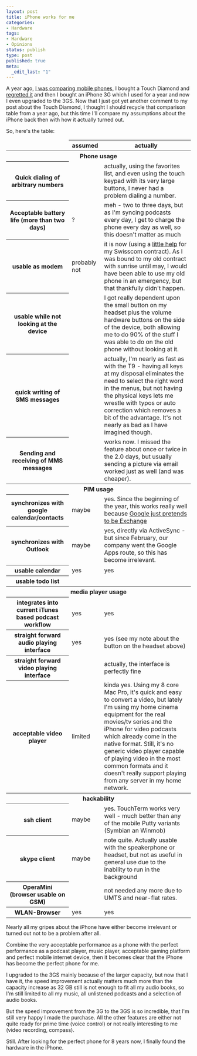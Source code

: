 ```yaml
---
layout: post
title: iPhone works for me
categories:
- Hardware
tags:
- Hardware
- Opinions
status: publish
type: post
published: true
meta:
  _edit_last: "1"
---
```

A year ago, <a href="http://www.gnegg.ch/2008/06/which-phone-for-me/">I was comparing mobile phones</a>, I bought a Touch Diamond and <a href="http://www.gnegg.ch/2008/07/what-sucks-about-the-touch-diamond/">regretted it</a> and then I bought an iPhone 3G which I used for a year and now I even upgraded to the 3GS. Now that I just got yet another comment to my post about the Touch Diamond, I thought I should recycle that comparison table from a year ago, but this time I'll compare my assumptions about the iPhone back then with how it actually turned out.

So, here's the table:
<table id="mobtable" border="0" cellspacing="0" cellpadding="0">
<thead>
<tr>
<td></td>
<th>assumed</th>
<th>actually</th>
</tr>
</thead>
<tbody>
<tr class="devider">
<th colspan="4">Phone usage</th>
</tr>
<tr>
<th>Quick dialing of arbitrary numbers</th>
<td></td>
<td>actually, using the favorites list, and even using the touch keypad with its very large buttons, I never had a problem dialing a number.</td>
</tr>
<tr>
<th>Acceptable battery life (more than two days)</th>
<td>?</td>
<td>meh - two to three days, but as I'm syncing podcasts every day, I get to charge the phone every day as well, so this doesn't matter as much</td>
</tr>
<tr>
<th>usable as modem</th>
<td>probably not</td>
<td>it is now (using a <a href="http://help.benm.at">little help</a> for my Swisscom contract). As I was bound to my old contract with sunrise until may, I would have been able to use my old phone in an emergency, but that thankfully didn't happen.</td>
</tr>
<tr>
<th>usable while not looking at the device</th>
<td></td>
<td>I got really dependent upon the small button on my headset plus the volume hardware buttons on the side of the device, both allowing me to do 90% of the stuff I was able to do on the old phone without looking at it.</td>
</tr>
<tr>
<th>quick writing of SMS messages</th>
<td></td>
<td>actually, I'm nearly as fast as with the T9 - having all keys at my disposal eliminates the need to select the right word in the menus, but not having the physical keys lets me wrestle with typos or auto correction which removes a bit of the advantage. It's not nearly as bad as I have imagined though.</td>
</tr>
<tr>
<th>Sending and receiving of MMS messages</th>
<td></td>
<td>works now. I missed the feature about once or twice in the 2.0 days, but usually sending a picture via email worked just as well (and was cheaper).</td>
</tr>
<tr class="devider">
<th colspan="4">PIM usage</th>
</tr>
<tr>
<th>synchronizes with google calendar/contacts</th>
<td>maybe</td>
<td>yes. Since the beginning of the year, this works really well because <a href="http://www.google.com/mobile/apple/sync.html">Google just pretends to be Exchange</a></td>
</tr>
<tr>
<th>synchronizes with Outlook</th>
<td>maybe</td>
<td>yes, directly via ActiveSync - but since February, our company went the Google Apps route, so this has become irrelevant.</td>
</tr>
<tr>
<th>usable calendar</th>
<td>yes</td>
<td>yes</td>
</tr>
<tr>
<th>usable todo list</th>
<td></td>
<td></td>
</tr>
<tr class="devider">
<th colspan="4">media player usage</th>
</tr>
<tr>
<th>integrates into current iTunes based podcast workflow</th>
<td>yes</td>
<td>yes</td>
</tr>
<tr>
<th>straight forward audio playing interface</th>
<td>yes</td>
<td>yes (see my note about the button on the headset above)</td>
</tr>
<tr>
<th>straight forward video playing interface</th>
<td></td>
<td>actually, the interface is perfectly fine</td>
</tr>
<tr>
<th>acceptable video player</th>
<td>limited</td>
<td>kinda yes. Using my 8 core Mac Pro, it's quick and easy to convert a video, but lately I'm using my home cinema equipment for the real movies/tv series and the iPhone for video podcasts which already come in the native format. Still, it's no generic video player capable of playing video in the most common formats and it doesn't really support playing from any server in my home network.</td>
</tr>
<tr class="devider">
<th colspan="4">hackability</th>
</tr>
<tr>
<th>ssh client</th>
<td>maybe</td>
<td>yes. TouchTerm works very well - much better than any of the mobile Putty variants (Symbian an Winmob)</td>
</tr>
<tr>
<th>skype client</th>
<td>maybe</td>
<td>note quite. Actually usable with the speakerphone or headset, but not as useful in general use due to the inability to run in the background</td>
</tr>
<tr>
<th>OperaMini (browser usable on GSM)</th>
<td></td>
<td>not needed any more due to UMTS and near-flat rates.</td>
</tr>
<tr>
<th>WLAN-Browser</th>
<td>yes</td>
<td>yes</td>
</tr>
</tbody></table>
Nearly all my gripes about the iPhone have either become irrelevant or turned out not to be a problem after all.

Combine the very acceptable performance as a phone with the perfect performance as a podcast player, music player, acceptable gaming platform and perfect mobile internet device, then it becomes clear that the iPhone has become the perfect phone for me.

I upgraded to the 3GS mainly because of the larger capacity, but now that I have it, the speed improvement actually matters much more than the capacity increase as 32 GB still is not enough to fit all my audio books, so I'm still limited to all my music, all unlistened podcasts and a selection of audio books.

But the speed improvement from the 3G to the 3GS is so incredible, that I'm still very happy I made the purchase. All the other features are either not quite ready for prime time (voice control) or not really interesting to me (video recording, compass).

Still. After looking for the perfect phone for 8 years now, I finally found the hardware in the iPhone.
